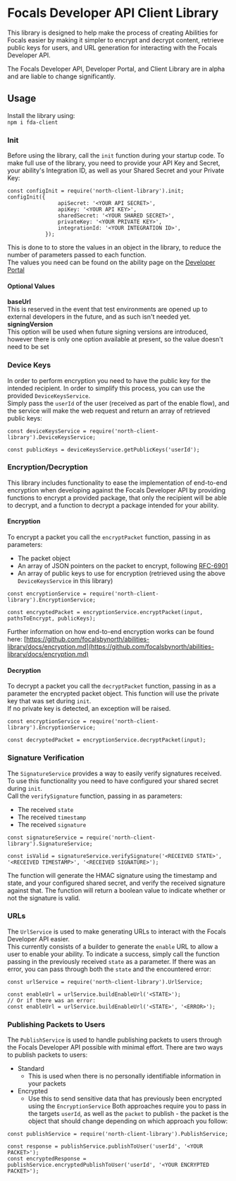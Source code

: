 # Focals Developer API Client Library

This library is designed to help make the process of creating Abilities for Focals easier by making it simpler to encrypt and decrypt content, retrieve public keys for users, and URL generation for interacting with the Focals Developer API.

The Focals Developer API, Developer Portal, and Client Library are in alpha and are liable to change significantly.

## Usage
Install the library using:  
`npm i fda-client`

### Init
Before using the library, call the `init` function during your startup code. To make full use of the library, you need to provide your API Key and Secret, your ability's Integration ID, as well as your Shared Secret and your Private Key:  
```
const configInit = require('north-client-library').init;
configInit({
                apiSecret: '<YOUR API SECRET>',
                apiKey: '<YOUR API KEY>',
                sharedSecret: '<YOUR SHARED SECRET>',
                privateKey: '<YOUR PRIVATE KEY>',
                integrationId: '<YOUR INTEGRATION ID>',
            });
```
This is done to to store the values in an object in the library, to reduce the number of parameters passed to each function.  
The values you need can be found on the ability page on the [Developer Portal](https://developer.bynorth.com)

#### Optional Values
**baseUrl**   
This is reserved in the event that test environments are opened up to external developers in the future, and as such isn't needed yet.  
**signingVersion**  
This option will be used when future signing versions are introduced, however there is only one option available at present, so the value doesn't need to be set

### Device Keys
In order to perform encryption you need to have the public key for the intended recipient. In order to simplify this process, you can use the provided `DeviceKeysService`.  
Simply pass the `userId` of the user (received as part of the enable flow), and the service will make the web request and return an array of retrieved public keys:  
```
const deviceKeysService = require('north-client-library').DeviceKeysService;

const publicKeys = deviceKeysService.getPublicKeys('userId');
```

### Encryption/Decryption
This library includes functionality to ease the implementation of end-to-end encryption when developing against the Focals Developer API by providing functions to encrypt a provided package, that only the recipient will be able to decrypt, and a function to decrypt a package intended for your ability.

#### Encryption
To encrypt a packet you call the `encryptPacket` function, passing in as parameters:
- The packet object
- An array of JSON pointers on the packet to encrypt, following [RFC-6901](https://tools.ietf.org/html/rfc6901)
- An array of public keys to use for encryption (retrieved using the above `DeviceKeysService` in this library)
```
const encryptionService = require('north-client-library').EncryptionService;

const encryptedPacket = encryptionService.encryptPacket(input, pathsToEncrypt, publicKeys);
```

Further information on how end-to-end encryption works can be found here: [https://github.com/focalsbynorth/abilities-library/docs/encryption.md](https://github.com/focalsbynorth/abilities-library/docs/encryption.md)

#### Decryption
To decrypt a packet you call the `decryptPacket` function, passing in as a parameter the encrypted packet object. This function will use the private key that was set during `init`.  
If no private key is detected, an exception will be raised.
```
const encryptionService = require('north-client-library').EncryptionService;

const decryptedPacket = encryptionService.decryptPacket(input);
```

### Signature Verification
The `SignatureService` provides a way to easily verify signatures received. To use this functionality you need to have configured your shared secret during `init`.  
Call the `verifySignature` function, passing in as parameters:
- The received `state`
- The received `timestamp`
- The received `signature`
```
const signatureService = require('north-client-library').SignatureService;

const isValid = signatureService.verifySignature('<RECEIVED STATE>', '<RECEIVED TIMESTAMP>', '<RECEIVED SIGNATURE>');
```
The function will generate the HMAC signature using the timestamp and state, and your configured shared secret, and verify the received signature against that. The function will return a boolean value to indicate whether or not the signature is valid.

### URLs
The `UrlService` is used to make generating URLs to interact with the Focals Developer API easier.  
This currently consists of a builder to generate the `enable` URL to allow a user to enable your ability. To indicate a success, simply call the function passing in the previously received `state` as a parameter. If there was an error, you can pass through both the `state` and the encountered error:  
```
const urlService = require('north-client-library').UrlService;

const enableUrl = urlService.buildEnableUrl('<STATE>');
// Or if there was an error:
const enableUrl = urlService.buildEnableUrl('<STATE>', '<ERROR>');
```

### Publishing Packets to Users
The `PublishService` is used to handle publishing packets to users through the Focals Developer API possible with minimal effort.
There are two ways to publish packets to users:
- Standard
    - This is used when there is no personally identifiable information in your packets
- Encrypted
    - Use this to send sensitive data that has previously been encrypted using the `EncryptionService`
Both approaches require you to pass in the targets `userId`, as well as the `packet` to publish - the packet is the object that should change depending on which approach you follow:
```
const publishService = require('north-client-library').PublishService;

const response = publishService.publishToUser('userId', '<YOUR PACKET>');
const encryptedResponse = publishService.encryptedPublishToUser('userId', '<YOUR ENCRYPTED PACKET>');
```
